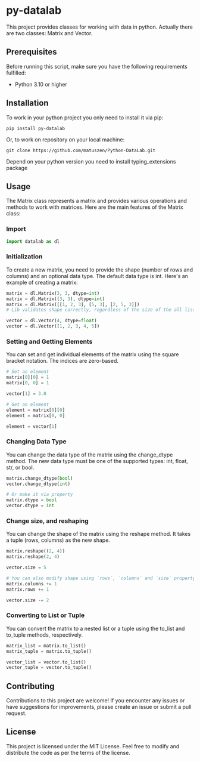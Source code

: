 # py-datalab

This project provides classes for working with data in python. Actually there are two classes: Matrix and Vector.

## Prerequisites

Before running this script, make sure you have the following requirements fulfilled:

- Python 3.10 or higher

## Installation

To work in your python project you only need to install it via pip:

```shell
pip install py-datalab
```

Or, to work on repository on your local machine:

```shell
git clone https://github.com/matuszen/Python-DataLab.git
```

Depend on your python version you need to install typing_extensions package

## Usage

The Matrix class represents a matrix and provides various operations and methods to work with matrices. Here are the main features of the Matrix class:

### Import

```python
import datalab as dl
```

### Initialization

To create a new matrix, you need to provide the shape (number of rows and columns) and an optional data type. The default data type is int. Here's an example of creating a matrix:

```python
matrix = dl.Matrix(3, 3, dtype=int)
matrix = dl.Matrix((3, 3), dtype=int)
matrix = dl.Matrix([[1, 2, 3], [5, 3], [2, 5, 3]])
# Lib validates shape correctly, regardless of the size of the all lists

vector = dl.Vector(4, dtype=float)
vector = dl.Vector([1, 2, 3, 4, 5])
```

### Setting and Getting Elements

You can set and get individual elements of the matrix using the square bracket notation. The indices are zero-based.

```python
# Set an element
matrix[0][0] = 1
matrix[0, 0] = 1

vector[1] = 3.0

# Get an element
element = matrix[0][0]
element = matrix[0, 0]

element = vector[1]
```

### Changing Data Type

You can change the data type of the matrix using the change_dtype method. The new data type must be one of the supported types: int, float, str, or bool.

```python
matrix.change_dtype(bool)
vector.change_dtype(int)

# Or make it via property
matrix.dtype = bool
vector.dtype = int
```

### Change size, and reshaping

You can change the shape of the matrix using the reshape method. It takes a tuple (rows, columns) as the new shape.

```python
matrix.reshape((2, 4))
matrix.reshape(2, 4)

vector.size = 5

# You can also modify shape using `rows`, `columns` and `size` property
matrix.columns += 1
matrix.rows += 1

vector.size -= 2
```

### Converting to List or Tuple

You can convert the matrix to a nested list or a tuple using the to_list and to_tuple methods, respectively.

```python
matrix_list = matrix.to_list()
matrix_tuple = matrix.to_tuple()

vector_list = vector.to_list()
vector_tuple = vector.to_tuple()
```

## Contributing

Contributions to this project are welcome! If you encounter any issues or have suggestions for improvements, please create an issue or submit a pull request.

## License

This project is licensed under the MIT License. Feel free to modify and distribute the code as per the terms of the license.
